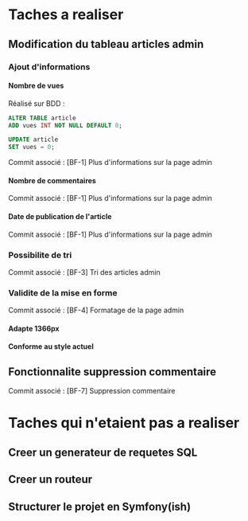 # Taches a realiser

## Modification du tableau articles admin

### Ajout d'informations

#### Nombre de vues

Réalisé sur BDD :
```sql
ALTER TABLE article
ADD vues INT NOT NULL DEFAULT 0;
```

```sql
UPDATE article
SET vues = 0;
```

Commit associé :
[BF-1] Plus d'informations sur la page admin

#### Nombre de commentaires

Commit associé :
[BF-1] Plus d'informations sur la page admin

#### Date de publication de l'article

Commit associé :
[BF-1] Plus d'informations sur la page admin

### Possibilite de tri

Commit associé :
[BF-3] Tri des articles admin

### Validite de la mise en forme

Commit associé :
[BF-4] Formatage de la page admin

#### Adapte 1366px

#### Conforme au style actuel

## Fonctionnalite suppression commentaire

Commit associé :
[BF-7] Suppression commentaire

# Taches qui n'etaient pas a realiser

## Creer un generateur de requetes SQL

## Creer un routeur

## Structurer le projet en Symfony(ish)
